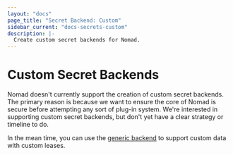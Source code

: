 ```yaml
---
layout: "docs"
page_title: "Secret Backend: Custom"
sidebar_current: "docs-secrets-custom"
description: |-
  Create custom secret backends for Nomad.
---
```


# Custom Secret Backends

Nomad doesn't currently support the creation of custom secret backends.
The primary reason is because we want to ensure the core of Nomad is
secure before attempting any sort of plug-in system. We're interested
in supporting custom secret backends, but don't yet have a clear strategy
or timeline to do.

In the mean time, you can use the
[generic backend](/docs/secrets/generic/index.html) to support custom
data with custom leases.

